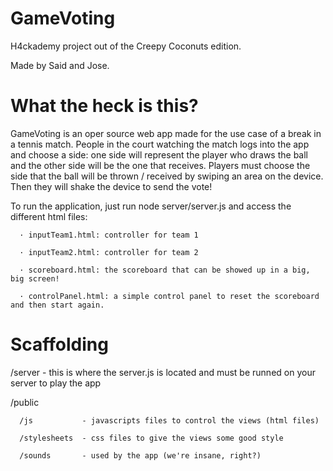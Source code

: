 # GameVoting

H4ckademy project out of the Creepy Coconuts edition.

Made by Said and Jose.

# What the heck is this?

GameVoting is an oper source web app made for the use case of a break in a tennis match. People in the court watching the match logs into the app and choose a side: one side will represent the player who draws the ball and the other side will be the one that receives. Players must choose the side that the ball will be thrown / received by swiping an area on the device. Then they will shake the device to send the vote!

To run the application, just run node server/server.js and access the different html files:

      · inputTeam1.html: controller for team 1
      
      · inputTeam2.html: controller for team 2
      
      · scoreboard.html: the scoreboard that can be showed up in a big, big screen!

      · controlPanel.html: a simple control panel to reset the scoreboard and then start again.

# Scaffolding

/server - this is where the server.js is located and must be runned on your server to play the app

/public
      
      /js           - javascripts files to control the views (html files)
      
      /stylesheets  - css files to give the views some good style
  
      /sounds       - used by the app (we're insane, right?)
  



